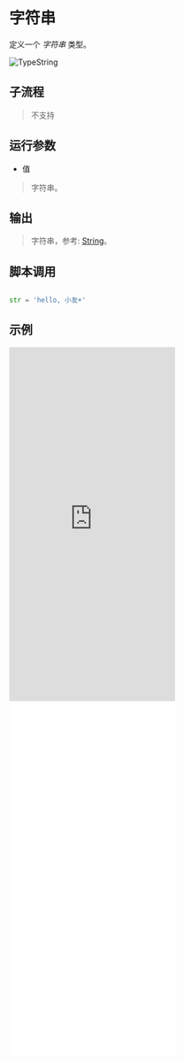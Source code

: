 # 字符串 
定义一个 *字符串* 类型。

![TypeString](./images/03.png ':size=90%')

## 子流程
> 不支持


## 运行参数

* 值
> 字符串。


## 输出

> 字符串，参考: [String](./types/String.md)。    


## 脚本调用

```python

str = 'hello, 小友+'

```

## 示例

<iframe type="text/html" height="640px" src="https://www.youtube.com/embed/iEeZ2nc7I38" frameborder="0"></iframe>

<iframe src="//player.bilibili.com/player.html?bvid=BV11XkCYyEJX&page=1&autoplay=0" height='640px' scrolling="no" frameborder="no" framespacing="0" allowfullscreen="true"></iframe>